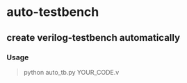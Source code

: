 # auto-testbench
## create verilog-testbench automatically
### Usage
> python auto_tb.py YOUR_CODE.v 
